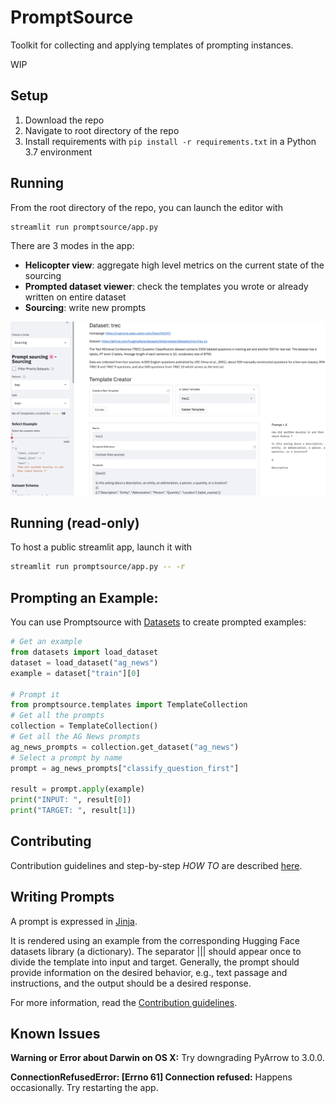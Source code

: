 # PromptSource
Toolkit for collecting and applying templates of prompting instances.

WIP

## Setup
1. Download the repo
2. Navigate to root directory of the repo
3. Install requirements with `pip install -r requirements.txt` in a Python 3.7 environment

## Running
From the root directory of the repo, you can launch the editor with
```
streamlit run promptsource/app.py
```

There are 3 modes in the app:
- **Helicopter view**: aggregate high level metrics on the current state of the sourcing
- **Prompted dataset viewer**: check the templates you wrote or already written on entire dataset
- **Sourcing**: write new prompts

<img src="assets/promptsource_app.png" width="800">

## Running (read-only)
To host a public streamlit app, launch it with
```bash
streamlit run promptsource/app.py -- -r
```

## Prompting an Example:
You can use Promptsource with [Datasets](https://huggingface.co/docs/datasets/) to create
prompted examples:
```python
# Get an example
from datasets import load_dataset
dataset = load_dataset("ag_news")
example = dataset["train"][0]

# Prompt it
from promptsource.templates import TemplateCollection
# Get all the prompts
collection = TemplateCollection()
# Get all the AG News prompts
ag_news_prompts = collection.get_dataset("ag_news")
# Select a prompt by name
prompt = ag_news_prompts["classify_question_first"]

result = prompt.apply(example)
print("INPUT: ", result[0])
print("TARGET: ", result[1])
```

## Contributing
Contribution guidelines and step-by-step *HOW TO* are described [here](CONTRIBUTING.md).

## Writing Prompts
A prompt is expressed in [Jinja](https://jinja.palletsprojects.com/en/3.0.x/).

It is rendered using an example from the corresponding Hugging Face datasets library
(a dictionary). The separator ||| should appear once to divide the template into input
and target. Generally, the prompt should provide information on the desired behavior,
e.g., text passage and instructions, and the output should be a desired response.

For more information, read the [Contribution guidelines](CONTRIBUTING.md).

## Known Issues

**Warning or Error about Darwin on OS X:** Try downgrading PyArrow to 3.0.0.

**ConnectionRefusedError: [Errno 61] Connection refused:** Happens occasionally. Try restarting the app.
